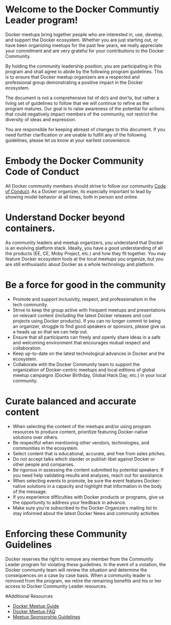 # Welcome to the Docker Communtiy Leader program!

Docker meetups bring together people who are interested in, use, develop, and support the Docker ecosystem. Whether you are just starting out, or have been organizing meetups for the past few years, we really appreciate your commitment and are very grateful for your contributions to the Docker Community.

By holding the community leadership position, you are participating in this program and shall agree to abide by the following program guidelines. This is to ensure that Docker meetup organizers are a respected and professional group demonstrating a positive impact in the Docker ecosystem.

The document is not a comprehensive list of do’s and don’ts, but rather a living set of guidelines to follow that we will continue to refine as the program matures. Our goal is to raise awareness of the potential for actions that could negatively impact members of the community, not restrict the diversity of ideas and expression.

You are responsible for keeping abreast of changes to this document. If you need further clarification or are unable to fulfill any of the following guidelines, please let us know at your earliest convenience. 

# Embody the Docker Community Code of Conduct

All Docker community members should strive to follow our community [Code of Conduct](https://github.com/docker/code-of-conduct). As a Docker organizer, its especially important to lead by showing model behavior at all times, both in person and online.  

# Understand Docker beyond containers.

As community leaders and meetup organizers, you understand that Docker is an evolving platform stack. Ideally, you have a good understanding of all the products (EE, CE, Moby Project, etc.) and how they fit together. You may feature Docker ecosystem tools at the local meetups you organize, but you are still enthusiastic about Docker as a whole technology and platform.

# Be a force for good in the community

- Promote and support inclusivity, respect, and professionalism in the tech community.  
- Strive to keep the group active with frequent meetups and presentations on relevant content (including the latest Docker releases and cool projects using Docker products). If you can no longer commit to being an organizer, struggle to find good speakers or sponsors, please give us a heads up so that we can help out.
- Ensure that all participants can freely and openly share ideas in a safe and welcoming environment that encourages mutual respect and collaboration.
- Keep up-to-date on the latest technological advances in Docker and the ecosystem.
- Collaborate with the Docker Community team to support the organization of Docker-centric meetups and local editions of global meetup campaigns (Docker Birthday, Global Hack Day, etc.) in your local community.

# Curate balanced and accurate content

- When selecting the content of the meetups and/or using program resources to produce content, prioritize featuring Docker-native solutions over others.
- Be respectful when mentioning other vendors, technologies, and communities in the ecosystem.
- Select content that is educational, accurate, and free from sales pitches.
- Do not accept talks which slander or publish libel against Docker or other people and companies.
- Be rigorous in assessing the content submitted by potential speakers. If you need help validating results and analyses, reach out for assistance.
- When selecting events to promote, be sure the event features Docker-native solutions in a capacity and highlight that information in the body of the message.
- If you experience difficulties with Docker products or programs, give us the opportunity to address your feedback in advance.
- Make sure you're subscribed to the Docker Organizers mailing list to stay informed about the latest Docker News and community activities

# Enforcing these Community Guidelines

Docker reserves the right to remove any member from the Community Leader program for violating these guidelines. In the event of a violation, the Docker community team will review the situation and determine the consequences on a case by case basis. When a community leader is removed from the program, we retire the remaining benefits and his or her access to Docker Community Leader resources.

#Additional Resources

- [Docker Meetup Guide](https://github.com/docker/community/blob/master/Organizers/Resources/Docker%20Meetup%20Guide.md)
- [Docker Meetup FAQ](https://github.com/docker/community/blob/master/Organizers/Resources/Docker%20meetup%20FAQ.md)
- [Meetup Sponsorship Guidelines](https://events.docker.com/get-involved/sponsor-an-event/)
